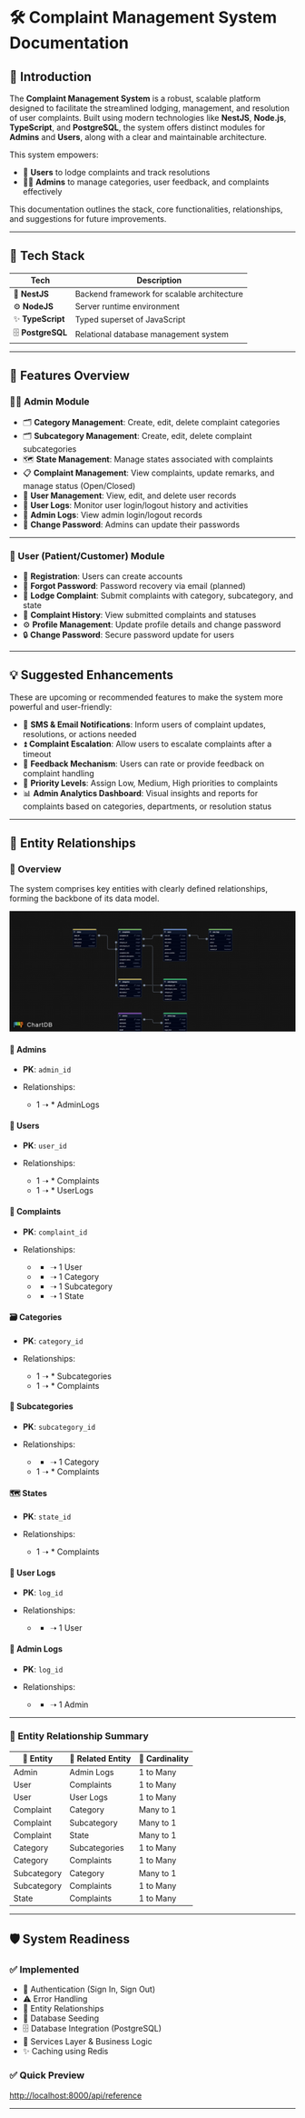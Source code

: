 
# 🛠️ Complaint Management System Documentation

## 📌 Introduction

The **Complaint Management System** is a robust, scalable platform designed to facilitate the streamlined lodging, management, and resolution of user complaints. Built using modern technologies like **NestJS**, **Node.js**, **TypeScript**, and **PostgreSQL**, the system offers distinct modules for **Admins** and **Users**, along with a clear and maintainable architecture.

This system empowers:

* 👥 **Users** to lodge complaints and track resolutions
* 🧑‍💼 **Admins** to manage categories, user feedback, and complaints effectively

This documentation outlines the stack, core functionalities, relationships, and suggestions for future improvements.

---

## 🧱 Tech Stack

| Tech               | Description                                 |
| ------------------ | ------------------------------------------- |
| 🧪 **NestJS**      | Backend framework for scalable architecture |
| ⚙️ **NodeJS**      | Server runtime environment                  |
| ✨ **TypeScript**   | Typed superset of JavaScript                |
| 🗄️ **PostgreSQL** | Relational database management system       |

---

## 🚀 Features Overview

### 👨‍💼 Admin Module

* 🗂 **Category Management**: Create, edit, delete complaint categories
* 🗂 **Subcategory Management**: Create, edit, delete complaint subcategories
* 🗺 **State Management**: Manage states associated with complaints
* 📋 **Complaint Management**: View complaints, update remarks, and manage status (Open/Closed)
* 👤 **User Management**: View, edit, and delete user records
* 📜 **User Logs**: Monitor user login/logout history and activities
* 📜 **Admin Logs**: View admin login/logout records
* 🔐 **Change Password**: Admins can update their passwords

---

### 🙋 User (Patient/Customer) Module

* 📝 **Registration**: Users can create accounts
* 🔐 **Forgot Password**: Password recovery via email (planned)
* 📢 **Lodge Complaint**: Submit complaints with category, subcategory, and state
* 📂 **Complaint History**: View submitted complaints and statuses
* ⚙️ **Profile Management**: Update profile details and change password
* 🔒 **Change Password**: Secure password update for users

---

## 💡 Suggested Enhancements

These are upcoming or recommended features to make the system more powerful and user-friendly:

* 📩 **SMS & Email Notifications**: Inform users of complaint updates, resolutions, or actions needed
* ⏫ **Complaint Escalation**: Allow users to escalate complaints after a timeout
* 💬 **Feedback Mechanism**: Users can rate or provide feedback on complaint handling
* 🚦 **Priority Levels**: Assign Low, Medium, High priorities to complaints
* 📊 **Admin Analytics Dashboard**: Visual insights and reports for complaints based on categories, departments, or resolution status

---

## 🧩 Entity Relationships

### 📘 Overview

The system comprises key entities with clearly defined relationships, forming the backbone of its data model.

![DbImage](../Resources/complaints-db.png)

#### 🔐 Admins

* **PK**: `admin_id`
* Relationships:

  * 1 ➝ \* AdminLogs

#### 👥 Users

* **PK**: `user_id`
* Relationships:

  * 1 ➝ \* Complaints
  * 1 ➝ \* UserLogs

#### 🧾 Complaints

* **PK**: `complaint_id`
* Relationships:

  * * ➝ 1 User
  * * ➝ 1 Category
  * * ➝ 1 Subcategory
  * * ➝ 1 State

#### 🗃 Categories

* **PK**: `category_id`
* Relationships:

  * 1 ➝ \* Subcategories
  * 1 ➝ \* Complaints

#### 📂 Subcategories

* **PK**: `subcategory_id`
* Relationships:

  * * ➝ 1 Category
  * 1 ➝ \* Complaints

#### 🗺 States

* **PK**: `state_id`
* Relationships:

  * 1 ➝ \* Complaints

#### 🧾 User Logs

* **PK**: `log_id`
* Relationships:

  * * ➝ 1 User

#### 🧾 Admin Logs

* **PK**: `log_id`
* Relationships:

  * * ➝ 1 Admin

---

### 🔁 Entity Relationship Summary

| 🧩 Entity   | 🔗 Related Entity | 🔢 Cardinality |
| ----------- | ----------------- | -------------- |
| Admin       | Admin Logs        | 1 to Many      |
| User        | Complaints        | 1 to Many      |
| User        | User Logs         | 1 to Many      |
| Complaint   | Category          | Many to 1      |
| Complaint   | Subcategory       | Many to 1      |
| Complaint   | State             | Many to 1      |
| Category    | Subcategories     | 1 to Many      |
| Category    | Complaints        | 1 to Many      |
| Subcategory | Category          | Many to 1      |
| Subcategory | Complaints        | 1 to Many      |
| State       | Complaints        | 1 to Many      |

---

## 🛡️ System Readiness

### ✅ Implemented

* 🔐 Authentication (Sign In, Sign Out)
* ⚠️ Error Handling
* 🔗 Entity Relationships
* 🌱 Database Seeding
* 🗄️ Database Integration (PostgreSQL)
* 🧰 Services Layer & Business Logic
* ✨ Caching using Redis

### ✅ Quick Preview

[http://localhost:8000/api/reference](http://localhost:8000/api/reference)
  
---
